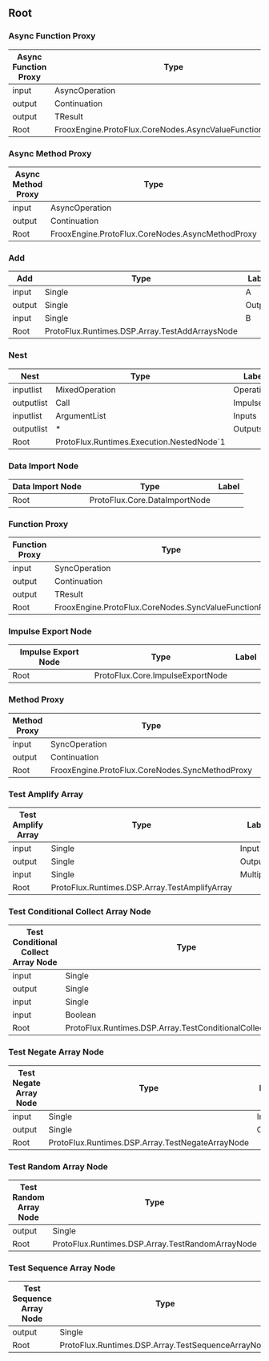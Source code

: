 <!-----------------------------------------------------------------------+
 ! This file has been generated using a script. Do not edit it manually. !
 ! Edit the individual node pages instead.                               !
 +----------------------------------------------------------------------->

## Root

### Async Function Proxy

<!-- ProtofluxNode:start -->
| Async Function Proxy | Type | Label |
| --- | ---- | ----- |
| input | AsyncOperation | * |
| output | Continuation | Next |
| output | TResult | Result |
| Root | FrooxEngine.ProtoFlux.CoreNodes.AsyncValueFunctionProxy\`1 |  |
<!-- ProtofluxNode:end -->


### Async Method Proxy

<!-- ProtofluxNode:start -->
| Async Method Proxy | Type | Label |
| --- | ---- | ----- |
| input | AsyncOperation | * |
| output | Continuation | Next |
| Root | FrooxEngine.ProtoFlux.CoreNodes.AsyncMethodProxy |  |
<!-- ProtofluxNode:end -->


### Add

<!-- ProtofluxNode:start -->
| Add | Type | Label |
| --- | ---- | ----- |
| input | Single | A |
| output | Single | Output |
| input | Single | B |
| Root | ProtoFlux.Runtimes.DSP.Array.TestAddArraysNode |  |
<!-- ProtofluxNode:end -->


### Nest

<!-- ProtofluxNode:start -->
| Nest | Type | Label |
| --- | ---- | ----- |
| inputlist | MixedOperation | Operations |
| outputlist | Call | Impulses |
| inputlist | ArgumentList | Inputs |
| outputlist | * | Outputs |
| Root | ProtoFlux.Runtimes.Execution.NestedNode\`1 |  |
<!-- ProtofluxNode:end -->


### Data Import Node

<!-- ProtofluxNode:start -->
| Data Import Node | Type | Label |
| --- | ---- | ----- |
| Root | ProtoFlux.Core.DataImportNode |  |
<!-- ProtofluxNode:end -->


### Function Proxy

<!-- ProtofluxNode:start -->
| Function Proxy | Type | Label |
| --- | ---- | ----- |
| input | SyncOperation | * |
| output | Continuation | Next |
| output | TResult | Result |
| Root | FrooxEngine.ProtoFlux.CoreNodes.SyncValueFunctionProxy\`1 |  |
<!-- ProtofluxNode:end -->


### Impulse Export Node

<!-- ProtofluxNode:start -->
| Impulse Export Node | Type | Label |
| --- | ---- | ----- |
| Root | ProtoFlux.Core.ImpulseExportNode |  |
<!-- ProtofluxNode:end -->


### Method Proxy

<!-- ProtofluxNode:start -->
| Method Proxy | Type | Label |
| --- | ---- | ----- |
| input | SyncOperation | * |
| output | Continuation | Next |
| Root | FrooxEngine.ProtoFlux.CoreNodes.SyncMethodProxy |  |
<!-- ProtofluxNode:end -->


### Test Amplify Array

<!-- ProtofluxNode:start -->
| Test Amplify Array | Type | Label |
| --- | ---- | ----- |
| input | Single | Input |
| output | Single | Output |
| input | Single | Multiplier |
| Root | ProtoFlux.Runtimes.DSP.Array.TestAmplifyArray |  |
<!-- ProtofluxNode:end -->


### Test Conditional Collect Array Node

<!-- ProtofluxNode:start -->
| Test Conditional Collect Array Node | Type | Label |
| --- | ---- | ----- |
| input | Single | OnTrue |
| output | Single | Output |
| input | Single | OnFalse |
| input | Boolean | Condition |
| Root | ProtoFlux.Runtimes.DSP.Array.TestConditionalCollectArrayNode |  |
<!-- ProtofluxNode:end -->


### Test Negate Array Node

<!-- ProtofluxNode:start -->
| Test Negate Array Node | Type | Label |
| --- | ---- | ----- |
| input | Single | Input |
| output | Single | Output |
| Root | ProtoFlux.Runtimes.DSP.Array.TestNegateArrayNode |  |
<!-- ProtofluxNode:end -->


### Test Random Array Node

<!-- ProtofluxNode:start -->
| Test Random Array Node | Type | Label |
| --- | ---- | ----- |
| output | Single | Output |
| Root | ProtoFlux.Runtimes.DSP.Array.TestRandomArrayNode |  |
<!-- ProtofluxNode:end -->


### Test Sequence Array Node

<!-- ProtofluxNode:start -->
| Test Sequence Array Node | Type | Label |
| --- | ---- | ----- |
| output | Single | Output |
| Root | ProtoFlux.Runtimes.DSP.Array.TestSequenceArrayNode |  |
<!-- ProtofluxNode:end -->


